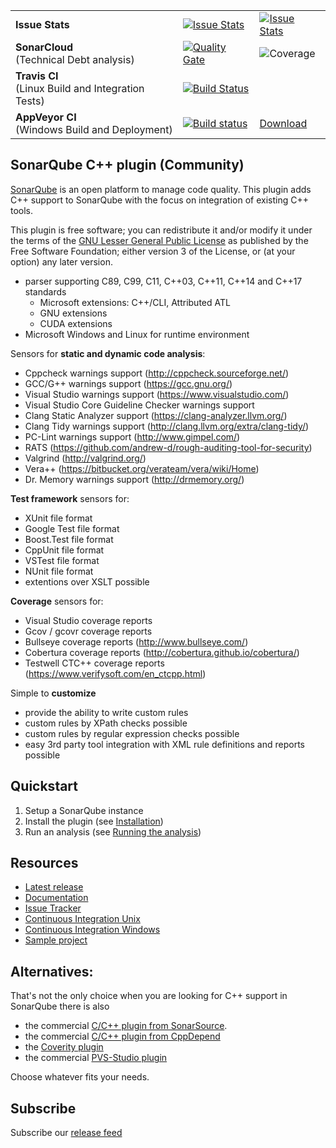 |     |     |     |
| --- | --- | --- |
| **Issue Stats** | [![Issue Stats](http://issuestats.com/github/SonarOpenCommunity/sonar-cxx/badge/pr)](http://issuestats.com/github/SonarOpenCommunity/sonar-cxx) | [![Issue Stats](http://issuestats.com/github/SonarOpenCommunity/sonar-cxx/badge/issue)](http://issuestats.com/github/SonarOpenCommunity/sonar-cxx) |
| **SonarCloud**<br>(Technical Debt analysis) | [![Quality Gate](https://sonarqube.com/api/badges/gate?key=org.sonarsource.sonarqube-plugins.cxx%3Acxx)](https://sonarcloud.io/dashboard?id=org.sonarsource.sonarqube-plugins.cxx%3Acxx) | ![Coverage](https://sonarqube.com/api/badges/measure?key=org.sonarsource.sonarqube-plugins.cxx%3Acxx&metric=coverage) |
| **Travis CI**<br>(Linux Build and Integration Tests) | [![Build Status](https://travis-ci.org/SonarOpenCommunity/sonar-cxx.svg?branch=master)](https://travis-ci.org/SonarOpenCommunity/sonar-cxx) |   |
| **AppVeyor CI**<br>(Windows Build and Deployment) | [![Build status](https://ci.appveyor.com/api/projects/status/f6p12h9n59w01770/branch/master?svg=true)](https://ci.appveyor.com/project/SonarOpenCommunity/sonar-cxx/branch/master) | [Download](https://ci.appveyor.com/project/SonarOpenCommunity/sonar-cxx/branch/master/artifacts) |

## SonarQube C++ plugin (Community)

[SonarQube](https://www.sonarqube.org) is an open platform to manage code quality. This plugin
adds C++ support to SonarQube with the focus on integration of existing C++ tools.

This plugin is free software; you can redistribute it and/or modify it under the terms of the [GNU Lesser General Public License](https://www.gnu.org/licenses/lgpl-3.0.en.html) as published by the Free Software Foundation; either version 3 of the License, or (at your option) any later version.

* parser supporting C89, C99, C11, C++03, C++11, C++14 and C++17 standards
  * Microsoft extensions: C++/CLI, Attributed ATL
  * GNU extensions
  * CUDA extensions
* Microsoft Windows and Linux for runtime environment

Sensors for **static and dynamic code analysis**:
* Cppcheck warnings support (http://cppcheck.sourceforge.net/)
* GCC/G++ warnings support (https://gcc.gnu.org/)
* Visual Studio warnings support (https://www.visualstudio.com/)
* Visual Studio Core Guideline Checker warnings support
* Clang Static Analyzer support (https://clang-analyzer.llvm.org/)
* Clang Tidy warnings support (http://clang.llvm.org/extra/clang-tidy/)
* PC-Lint warnings support (http://www.gimpel.com/)
* RATS (https://github.com/andrew-d/rough-auditing-tool-for-security)
* Valgrind (http://valgrind.org/)
* Vera++ (https://bitbucket.org/verateam/vera/wiki/Home)
* Dr. Memory warnings support (http://drmemory.org/)

**Test framework** sensors for:
* XUnit file format
* Google Test file format
* Boost.Test file format
* CppUnit file format
* VSTest file format
* NUnit file format
* extentions over XSLT possible

**Coverage** sensors for:
* Visual Studio coverage reports
* Gcov / gcovr coverage reports
* Bullseye coverage reports (http://www.bullseye.com/)
* Cobertura coverage reports (http://cobertura.github.io/cobertura/)
* Testwell CTC++ coverage reports (https://www.verifysoft.com/en_ctcpp.html)

Simple to **customize**
* provide the ability to write custom rules
* custom rules by XPath checks possible
* custom rules by regular expression checks possible
* easy 3rd party tool integration with XML rule definitions and reports possible


## Quickstart
1. Setup a SonarQube instance
2. Install the plugin (see [Installation](https://github.com/SonarOpenCommunity/sonar-cxx/wiki/Installation))
3. Run an analysis (see [Running the analysis](https://github.com/SonarOpenCommunity/sonar-cxx/wiki/Running-the-analysis))


## Resources
- [Latest release](https://github.com/SonarOpenCommunity/sonar-cxx/releases)
- [Documentation](https://github.com/SonarOpenCommunity/sonar-cxx/wiki)
- [Issue Tracker](https://github.com/SonarOpenCommunity/sonar-cxx/issues)
- [Continuous Integration Unix](https://travis-ci.org/SonarOpenCommunity/sonar-cxx)
- [Continuous Integration Windows](https://ci.appveyor.com/project/SonarOpenCommunity/sonar-cxx)
- [Sample project](https://github.com/SonarOpenCommunity/sonar-cxx/tree/master/sonar-cxx-plugin/src/samples/SampleProject)


## Alternatives:
That's not the only choice when you are looking for C++ support in SonarQube there is also
* the commercial [C/C++ plugin from SonarSource](http://www.sonarsource.com/products/plugins/languages/cpp/).
* the commercial [C/C++ plugin from CppDepend](http://www.cppdepend.com/sonarplugin)
* the [Coverity plugin](https://github.com/coverity/coverity-sonar-plugin)
* the commercial [PVS-Studio plugin](https://www.viva64.com/en/pvs-studio-download/)

Choose whatever fits your needs.

## Subscribe
Subscribe our [release feed](https://github.com/SonarOpenCommunity/sonar-cxx/releases.atom)
